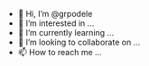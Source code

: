 - 👋 Hi, I’m @grpodele
- 👀 I’m interested in ...
- 🌱 I’m currently learning ...
- 💞️ I’m looking to collaborate on ...
- 📫 How to reach me ...

<!---
grpodele/grpodele is a ✨ special ✨ repository because its `README.md` (this file) appears on your GitHub profile.
You can click the Preview link to take a look at your changes.
--->
